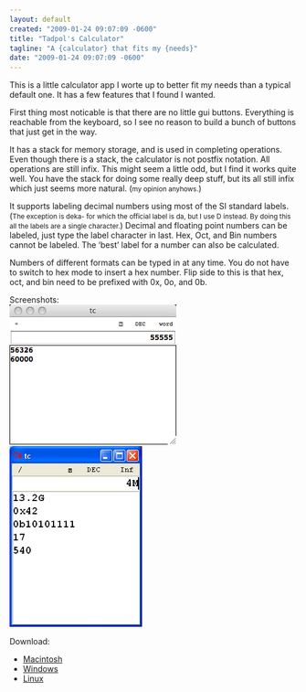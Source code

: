 ```yaml
---
layout: default
created: "2009-01-24 09:07:09 -0600"
title: "Tadpol's Calculator"
tagline: "A {calculator} that fits my {needs}"
date: "2009-01-24 09:07:09 -0600"
---
```



This is a little calculator app I worte up to better fit my needs than a typical default one. It has a few features that I found I wanted.

First thing most noticable is that there are no little gui buttons.  Everything is reachable from the keyboard, so I see no reason to build a bunch of buttons that just get in the way.

It has a stack for memory storage, and is used in completing operations. Even though there is a stack, the calculator is not postfix notation.  All operations are still infix.  This might seem a little odd, but I find it works quite well.  You have the stack for doing some really deep stuff, but its all still infix which just seems more natural. (<small>my opinion anyhows.</small>)

It supports labeling decimal numbers using most of the SI standard labels. (<small>The exception is deka- for which the official label is da, but I use D instead. By doing this all the labels are a single character.</small>)  Decimal and floating point numbers can be labeled, just type the label character in last.  Hex, Oct, and Bin numbers cannot be labeled.  The ‘best’ label for a number can also be calculated.

Numbers of different formats can be typed in at any time.  You do not have to switch to hex mode to insert a hex number.  Flip side to this is that hex, oct, and bin need to be prefixed with 0x, 0o, and 0b.

Screenshots:<br />
<img src="/projects/images/tc-mac.png" />&nbsp;&nbsp;
<img src="/projects/images/tc-win.png" />

Download:
 - <a href="/projects/archives/tadpolcalc/tadpolcalc-darwin-univ-aqua-3.zip">Macintosh</a>
 - <a href="/projects/archives/tadpolcalc/tadpolcalc-win32-3.zip">Windows</a>
 - <a href="/projects/archives/tadpolcalc/tadpolcalc-linux-x86-3.zip">Linux</a>

